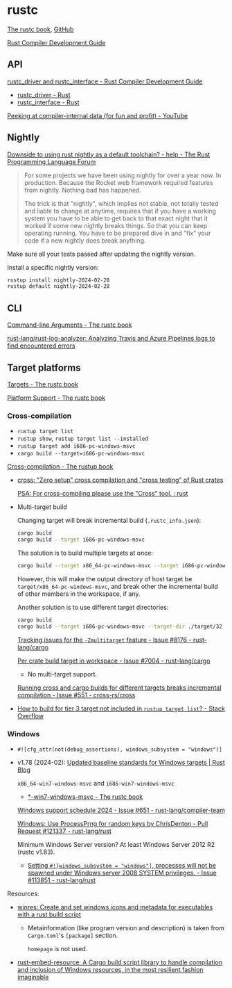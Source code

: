 # rustc
[The rustc book](https://doc.rust-lang.org/rustc/what-is-rustc.html), [GitHub](https://github.com/rust-lang/rust/tree/master/compiler)

[Rust Compiler Development Guide](https://rustc-dev-guide.rust-lang.org/)

## API
[rustc\_driver and rustc\_interface - Rust Compiler Development Guide](https://rustc-dev-guide.rust-lang.org/rustc-driver.html)

- [rustc\_driver - Rust](https://doc.rust-lang.org/nightly/nightly-rustc/rustc_driver/)
- [rustc\_interface - Rust](https://doc.rust-lang.org/nightly/nightly-rustc/rustc_interface/)

[Peeking at compiler-internal data (for fun and profit) - YouTube](https://www.youtube.com/watch?v=SKmd5A-1cSE)

## Nightly
[Downside to using rust nightly as a default toolchain? - help - The Rust Programming Language Forum](https://users.rust-lang.org/t/downside-to-using-rust-nightly-as-a-default-toolchain/62428)
> For some projects we have been using nightly for over a year now. In production. Because the Rocket web framework required features from nightly. Nothing bad has happened.
> 
> The trick is that "nightly", which implies not stable, not totally tested and liable to change at anytime, requires that if you have a working system you have to be able to get back to that exact night that it worked if some new nightly breaks things. So that you can keep operating running. You have to be prepared dive in and "fix" your code if a new nightly does break anything.

Make sure all your tests passed after updating the nightly version.

Install a specific nightly version:
```sh
rustup install nightly-2024-02-28
rustup default nightly-2024-02-28
```

## CLI
[Command-line Arguments - The rustc book](https://doc.rust-lang.org/rustc/command-line-arguments.html)

[rust-lang/rust-log-analyzer: Analyzing Travis and Azure Pipelines logs to find encountered errors](https://github.com/rust-lang/rust-log-analyzer)

## Target platforms
[Targets - The rustc book](https://doc.rust-lang.org/rustc/targets/index.html)

[Platform Support - The rustc book](https://doc.rust-lang.org/rustc/platform-support.html)

### Cross-compilation
- `rustup target list`
- `rustup show`, `rustup target list --installed`
- `rustup target add i686-pc-windows-msvc`
- `cargo build --target=i686-pc-windows-msvc`

[Cross-compilation - The rustup book](https://rust-lang.github.io/rustup/cross-compilation.html)

- [cross: "Zero setup" cross compilation and "cross testing" of Rust crates](https://github.com/cross-rs/cross)

  [PSA: For cross-compiling please use the "Cross" tool. : rust](https://www.reddit.com/r/rust/comments/18z5g3g/psa_for_crosscompiling_please_use_the_cross_tool/)

- Multi-target build

  Changing target will break incremental build (`.rustc_info.json`):
  ```sh
  cargo build
  cargo build --target i686-pc-windows-msvc
  ```

  The solution is to build multiple targets at once:
  ```sh
  cargo build --target x86_64-pc-windows-msvc --target i686-pc-windows-msvc
  ```
  However, this will make the output directory of host target be `target/x86_64-pc-windows-msvc`, and break other the incremental build of other members in the workspace, if any.

  Another solution is to use different target directories:
  ```sh
  cargo build
  cargo build --target i686-pc-windows-msvc --target-dir ./target/32
  ```

  [Tracking issues for the `-Zmultitarget` feature - Issue #8176 - rust-lang/cargo](https://github.com/rust-lang/cargo/issues/8176)

  [Per crate build target in workspace - Issue #7004 - rust-lang/cargo](https://github.com/rust-lang/cargo/issues/7004)
  - No multi-target support.

  [Running cross and cargo builds for different targets breaks incremental compilation - Issue #551 - cross-rs/cross](https://github.com/cross-rs/cross/issues/551)

- [How to build for tier 3 target not included in `rustup target list`? - Stack Overflow](https://stackoverflow.com/questions/67352828/how-to-build-for-tier-3-target-not-included-in-rustup-target-list)

### Windows
- `#![cfg_attr(not(debug_assertions), windows_subsystem = "windows")]`

- v1.78 (2024-02): [Updated baseline standards for Windows targets | Rust Blog](https://blog.rust-lang.org/2024/02/26/Windows-7.html)

  `x86_64-win7-windows-msvc` and `i686-win7-windows-msvc`
  - [\*-win7-windows-msvc - The rustc book](https://doc.rust-lang.org/rustc/platform-support/win7-windows-msvc.html)

  [Windows support schedule 2024 - Issue #651 - rust-lang/compiler-team](https://github.com/rust-lang/compiler-team/issues/651)

  [Windows: Use ProcessPrng for random keys by ChrisDenton - Pull Request #121337 - rust-lang/rust](https://github.com/rust-lang/rust/pull/121337)

  Minimum Windows Server version? At least Windows Server 2012 R2 (rustc v1.83).
  - [Setting `#![windows_subsystem = "windows"]`, processes will not be spawned under Windows server 2008 SYSTEM privileges. - Issue #113851 - rust-lang/rust](https://github.com/rust-lang/rust/issues/113851)

Resources:
- [winres: Create and set windows icons and metadata for executables with a rust build script](https://github.com/mxre/winres)
  - Metainformation (like program version and description) is taken from `Cargo.toml`'s `[package]` section.

    `homepage` is not used.
- [rust-embed-resource: A Cargo build script library to handle compilation and inclusion of Windows resources, in the most resilient fashion imaginable](https://github.com/nabijaczleweli/rust-embed-resource)